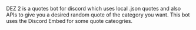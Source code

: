 DEZ 2 is a quotes bot for discord which uses local .json quotes and also APIs to give you a desired random quote of the
category you want. 
This bot uses the Discord Embed for some quote cateogries.
